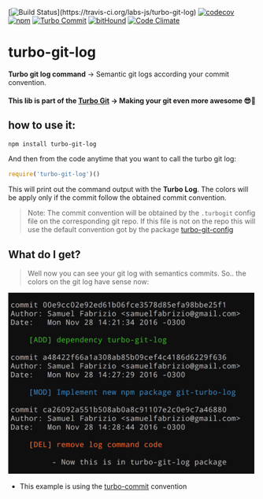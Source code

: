 [![Build Status](https://travis-ci.org/labs-js/turbo-git-log.svg?)](https://travis-ci.org/labs-js/turbo-git-log)
[![codecov](https://codecov.io/gh/labs-js/turbo-git-log/branch/develop/graph/badge.svg)](https://codecov.io/gh/labs-js/turbo-git-log)
[![npm](https://img.shields.io/npm/v/turbo-git-log.svg?style=flat)](https://www.npmjs.com/package/turbo-git-log)
[![Turbo Commit](https://img.shields.io/badge/Turbo_Commit-on-3DD1F2.svg)](https://github.com/labs-js/turbo-git/blob/master/CONVENTION.md)
[![bitHound](https://www.bithound.io/github/labs-js/turbo-git-log/badges/score.svg)](https://www.bithound.io/github/labs-js/turbo-git-log)
[![Code Climate](https://codeclimate.com/github/labs-js/turbo-git-log/badges/gpa.svg)](https://codeclimate.com/github/labs-js/turbo-git-log)

# turbo-git-log

**Turbo git log command** -> Semantic git logs according your commit convention.

#### This lib is part of the [Turbo Git](https://github.com/labs-js/turbo-git) -> Making your git even more awesome 😎🙌

## how to use it:

```
npm install turbo-git-log
```

And then from the code anytime that you want to call the turbo git log:

```javascript
require('turbo-git-log')()
```

This will print out the command output with the **Turbo Log**. The colors will be apply only if the commit follow the obtained commit convention. 
> Note: The commit convention will be obtained by the `.turbogit` config file on the corresponding git repo. If this file is not on the repo this will use the default convention got by the package [turbo-git-config](https://github.com/labs-js/turbo-git-config/)


## What do I get? 

> Well now you can see your git log with semantics commits. So.. the colors on the git log have sense now:

<img alt="turbo-git-log" src="https://github.com/labs-js/turbo-git-log/blob/develop/assests/git-log-sample.png" width="500">

- This example is using the [turbo-commit](https://github.com/labs-js/turbo-git/blob/develop/CONVENTION.md) convention
